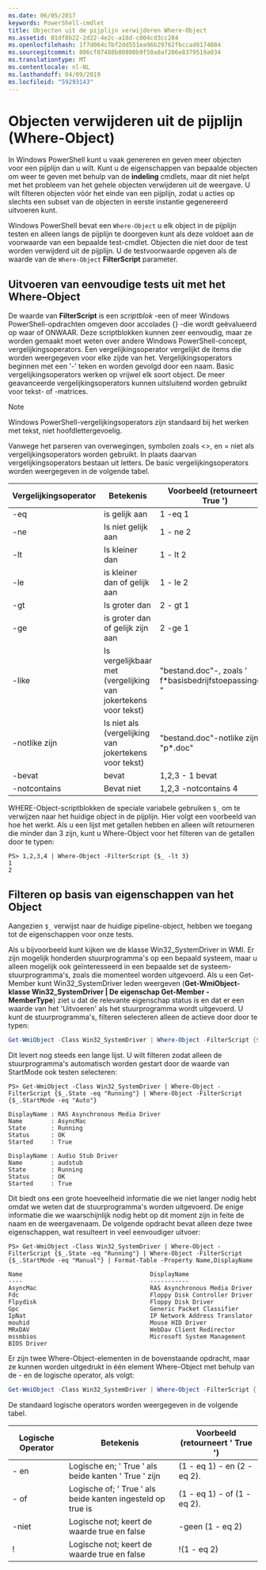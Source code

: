 ```yaml
---
ms.date: 06/05/2017
keywords: PowerShell-cmdlet
title: Objecten uit de pijplijn verwijderen Where-Object
ms.assetid: 01df8b22-2d22-4e2c-a18d-c004cd3cc284
ms.openlocfilehash: 1f7d064c7bf2dd551ea96b29762fbccad8174084
ms.sourcegitcommit: 806cf87488b80800b9f50a8af286e8379519a034
ms.translationtype: MT
ms.contentlocale: nl-NL
ms.lasthandoff: 04/09/2019
ms.locfileid: "59293143"
---
```

# <a name="removing-objects-from-the-pipeline-where-object"></a>Objecten verwijderen uit de pijplijn (Where-Object)

In Windows PowerShell kunt u vaak genereren en geven meer objecten voor een pijplijn dan u wilt. Kunt u de eigenschappen van bepaalde objecten om weer te geven met behulp van de **indeling** cmdlets, maar dit niet helpt met het probleem van het gehele objecten verwijderen uit de weergave. U wilt filteren objecten vóór het einde van een pijplijn, zodat u acties op slechts een subset van de objecten in eerste instantie gegenereerd uitvoeren kunt.

Windows PowerShell bevat een `Where-Object` u elk object in de pijplijn testen en alleen langs de pijplijn te doorgeven kunt als deze voldoet aan de voorwaarde van een bepaalde test-cmdlet. Objecten die niet door de test worden verwijderd uit de pijplijn. U de testvoorwaarde opgeven als de waarde van de `Where-Object` **FilterScript** parameter.

## <a name="performing-simple-tests-with-where-object"></a>Uitvoeren van eenvoudige tests uit met het Where-Object

De waarde van **FilterScript** is een *scriptblok* -een of meer Windows PowerShell-opdrachten omgeven door accolades {} -die wordt geëvalueerd op waar of ONWAAR. Deze scriptblokken kunnen zeer eenvoudig, maar ze worden gemaakt moet weten over andere Windows PowerShell-concept, vergelijkingsoperators. Een vergelijkingsoperator vergelijkt de items die worden weergegeven voor elke zijde van het. Vergelijkingsoperators beginnen met een '-' teken en worden gevolgd door een naam. Basic vergelijkingsoperators werken op vrijwel elk soort object. De meer geavanceerde vergelijkingsoperators kunnen uitsluitend worden gebruikt voor tekst- of -matrices.

> [!NOTE]
> Windows PowerShell-vergelijkingsoperators zijn standaard bij het werken met tekst, niet hoofdlettergevoelig.

Vanwege het parseren van overwegingen, symbolen zoals <>, en = niet als vergelijkingsoperators worden gebruikt. In plaats daarvan vergelijkingsoperators bestaan uit letters. De basic vergelijkingsoperators worden weergegeven in de volgende tabel.

|Vergelijkingsoperator|Betekenis|Voorbeeld (retourneert ' True ')|
|-----------------------|-----------|--------------------------|
|-eq|is gelijk aan|1 -eq 1|
|-ne|Is niet gelijk aan|1 - ne 2|
|-lt|Is kleiner dan|1 - lt 2|
|-le|is kleiner dan of gelijk aan|1 - le 2|
|-gt|Is groter dan|2 - gt 1|
|-ge|is groter dan of gelijk zijn aan|2 -ge 1|
|-like|Is vergelijkbaar met (vergelijking van jokertekens voor tekst)|"bestand.doc"-, zoals ' f\*basisbedrijfstoepassingen? "|
|-notlike zijn|Is niet als (vergelijking van jokertekens voor tekst)|"bestand.doc"-notlike zijn "p\*.doc"|
|-bevat|bevat|1,2,3 - 1 bevat|
|-notcontains|Bevat niet|1,2,3 -notcontains 4|

WHERE-Object-scriptblokken de speciale variabele gebruiken `$_` om te verwijzen naar het huidige object in de pijplijn. Hier volgt een voorbeeld van hoe het werkt. Als u een lijst met getallen hebben en alleen wilt retourneren die minder dan 3 zijn, kunt u Where-Object voor het filteren van de getallen door te typen:

```
PS> 1,2,3,4 | Where-Object -FilterScript {$_ -lt 3}
1
2
```

## <a name="filtering-based-on-object-properties"></a>Filteren op basis van eigenschappen van het Object

Aangezien `$_` verwijst naar de huidige pipeline-object, hebben we toegang tot de eigenschappen voor onze tests.

Als u bijvoorbeeld kunt kijken we de klasse Win32_SystemDriver in WMI. Er zijn mogelijk honderden stuurprogramma's op een bepaald systeem, maar u alleen mogelijk ook geïnteresseerd in een bepaalde set de systeem-stuurprogramma's, zoals die momenteel worden uitgevoerd. Als u een Get-Member kunt Win32_SystemDriver leden weergeven (**Get-WmiObject-klasse Win32_SystemDriver | De eigenschap Get-Member - MemberType**) ziet u dat de relevante eigenschap status is en dat er een waarde van het 'Uitvoeren' als het stuurprogramma wordt uitgevoerd. U kunt de stuurprogramma's, filteren selecteren alleen de actieve door door te typen:

```powershell
Get-WmiObject -Class Win32_SystemDriver | Where-Object -FilterScript {$_.State -eq 'Running'}
```

Dit levert nog steeds een lange lijst. U wilt filteren zodat alleen de stuurprogramma's automatisch worden gestart door de waarde van StartMode ook testen selecteren:

```
PS> Get-WmiObject -Class Win32_SystemDriver | Where-Object -FilterScript {$_.State -eq "Running"} | Where-Object -FilterScript {$_.StartMode -eq "Auto"}

DisplayName : RAS Asynchronous Media Driver
Name        : AsyncMac
State       : Running
Status      : OK
Started     : True

DisplayName : Audio Stub Driver
Name        : audstub
State       : Running
Status      : OK
Started     : True
```

Dit biedt ons een grote hoeveelheid informatie die we niet langer nodig hebt omdat we weten dat de stuurprogramma's worden uitgevoerd. De enige informatie die we waarschijnlijk nodig hebt op dit moment zijn in feite de naam en de weergavenaam. De volgende opdracht bevat alleen deze twee eigenschappen, wat resulteert in veel eenvoudiger uitvoer:

```
PS> Get-WmiObject -Class Win32_SystemDriver | Where-Object -FilterScript {$_.State -eq "Running"} | Where-Object -FilterScript {$_.StartMode -eq "Manual"} | Format-Table -Property Name,DisplayName

Name                                    DisplayName
----                                    -----------
AsyncMac                                RAS Asynchronous Media Driver
Fdc                                     Floppy Disk Controller Driver
Flpydisk                                Floppy Disk Driver
Gpc                                     Generic Packet Classifier
IpNat                                   IP Network Address Translator
mouhid                                  Mouse HID Driver
MRxDAV                                  WebDav Client Redirector
mssmbios                                Microsoft System Management BIOS Driver
```

Er zijn twee Where-Object-elementen in de bovenstaande opdracht, maar ze kunnen worden uitgedrukt in één element Where-Object met behulp van de - en de logische operator, als volgt:

```powershell
Get-WmiObject -Class Win32_SystemDriver | Where-Object -FilterScript { ($_.State -eq 'Running') -and ($_.StartMode -eq 'Manual') } | Format-Table -Property Name,DisplayName
```

De standaard logische operators worden weergegeven in de volgende tabel.

|Logische Operator|Betekenis|Voorbeeld (retourneert ' True ')|
|--------------------|-----------|--------------------------|
|- en|Logische en; ' True ' als beide kanten ' True ' zijn|(1 - eq 1) - en (2 - eq 2).|
|- of|Logische of; ' True ' als beide kanten ingesteld op true is|(1 - eq 1) - of (1 - eq 2).|
|-niet|Logische not; keert de waarde true en false|-geen (1 - eq 2)|
|\!|Logische not; keert de waarde true en false|\!(1 - eq 2)|
